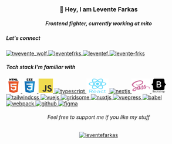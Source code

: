 <h3 align="center">👋 Hey, I am Levente Farkas</h3>
<h5 align="center">Frontend fighter, currently working at mito</h5>
<h5 align="left">Let's connect</h5>
<p align="left">
  <a href="https://twitter.com/twevente_wolf" target="_blank">
    <img align="center" src="https://raw.githubusercontent.com/rahuldkjain/github-profile-readme-generator/master/src/images/icons/Social/twitter.svg" alt="twevente_wolf" height="30" width="30" />
  </a>
  <a href="https://linkedin.com/in/levente-farkas-frontend-dev" target="_blank">
  </a>
  <a href="https://codesandbox.com/leventefrks" target="_blank">
    <img align="center" src="https://raw.githubusercontent.com/rahuldkjain/github-profile-readme-generator/master/src/images/icons/Social/codesandbox.svg" alt="leventefrks" height="30" width="30" />
  </a>
  <a href="https://dribbble.com/leventef" target="_blank">
    <img align="center" src="https://raw.githubusercontent.com/rahuldkjain/github-profile-readme-generator/master/src/images/icons/Social/dribbble.svg" alt="leventef" height="30" width="30" />
  </a>
  <a href="https://codepen.io/levente-frks" target="_blank">
    <img align="center" src="https://www.vectorlogo.zone/logos/codepen/codepen-ar21.svg" alt="levente-frks" height="30" width="60" />
  </a>
</p>
<h5 align="left">Tech stack I'm familiar with</h5>
<p align="left">
  <a href="https://www.w3.org/html/" target="_blank" rel="noreferrer">
    <img src="https://raw.githubusercontent.com/devicons/devicon/master/icons/html5/html5-original-wordmark.svg" alt="html5" width="40" height="40" />
  </a>
  <a href="https://www.w3schools.com/css/" target="_blank" rel="noreferrer">
    <img src="https://raw.githubusercontent.com/devicons/devicon/master/icons/css3/css3-original-wordmark.svg" alt="css3" width="40" height="40" />
  </a>
  <a href="https://developer.mozilla.org/en-US/docs/Web/JavaScript" target="_blank" rel="noreferrer">
    <img src="https://raw.githubusercontent.com/devicons/devicon/master/icons/javascript/javascript-original.svg" alt="javascript" width="40" height="40" />
  </a>
  <a href="https://www.typescriptlang.org/play" target="_blank" rel="noreferrer">
    <img src="https://www.vectorlogo.zone/logos/typescriptlang/typescriptlang-icon.svg" alt="typescript" width="40" height="40" />
  </a>
  <a href="https://reactjs.org/" target="_blank" rel="noreferrer">
    <img src="https://raw.githubusercontent.com/devicons/devicon/master/icons/react/react-original-wordmark.svg" alt="react" width="60" height="40" />
  </a>
  <a href="https://nextjs.org/" target="_blank" rel="noreferrer">
    <img src="https://cdn.worldvectorlogo.com/logos/nextjs-2.svg" alt="nextjs" width="40" height="40" />
  </a>
  <a href="https://sass-lang.com" target="_blank" rel="noreferrer">
    <img src="https://raw.githubusercontent.com/devicons/devicon/master/icons/sass/sass-original.svg" alt="sass" width="50" height="40" />
  </a>
  <a href="https://getbootstrap.com" target="_blank" rel="noreferrer">
    <img src="https://raw.githubusercontent.com/devicons/devicon/master/icons/bootstrap/bootstrap-plain-wordmark.svg" alt="bootstrap" width="40" height="40" />
  </a>
  <br />
  <a href="https://tailwindcss.com/" target="_blank" rel="noreferrer">
    <img src="https://www.vectorlogo.zone/logos/tailwindcss/tailwindcss-ar21.svg" alt="tailwindcss" width="100" height="50" />
  </a>
  <a href="https://vuejs.org/" target="_blank" rel="noreferrer">
    <img src="https://www.vectorlogo.zone/logos/vuejs/vuejs-ar21.svg" alt="vuejs" width="60" height="40" />
  </a>
  <a href="https://gridsome.org/" target="_blank" rel="noreferrer">
    <img src="https://www.vectorlogo.zone/logos/gridsome/gridsome-icon.svg" alt="gridsome" width="40" height="40" />
  </a>
  <a href="https://nuxtjs.org/" target="_blank" rel="noreferrer">
    <img src="https://www.vectorlogo.zone/logos/nuxtjs/nuxtjs-icon.svg" alt="nuxtjs" width="40" height="30" />
  </a>
  <a href="https://vuepress.vuejs.org/" target="_blank" rel="noreferrer">
    <img src="https://raw.githubusercontent.com/AliasIO/wappalyzer/master/src/drivers/webextension/images/icons/VuePress.svg" alt="vuepress" width="40" height="30" />
  </a>
  <a href="https://babeljs.io/" target="_blank" rel="noreferrer">
    <img src="https://www.vectorlogo.zone/logos/babeljs/babeljs-icon.svg" alt="babel" width="60" height="40" />
  </a>
  <br />
  <a href="https://webpack.js.org" target="_blank" rel="noreferrer">
    <img src="https://www.vectorlogo.zone/logos/js_webpack/js_webpack-ar21.svg" alt="webpack" width="80" height="40" />
  </a>
    <a href="https://www.github.com" target="_blank" rel="noreferrer">
    <img src="https://www.vectorlogo.zone/logos/github/github-ar21.svg" alt="github" width="60" height="40" />
  </a>
  <a href="https://www.figma.com/" target="_blank" rel="noreferrer">
    <img src="https://www.vectorlogo.zone/logos/figma/figma-icon.svg" alt="figma" width="40" height="40" />
  </a>
</p>
<h6 align="center">Feel free to support me if you like my stuff</h6>
<p align="center">
  <a href="https://www.buymeacoffee.com/leventefarkas">
    <img src="https://cdn.buymeacoffee.com/buttons/v2/default-yellow.png" height="30" width="140" alt="leventefarkas" />
  </a>
</p>

